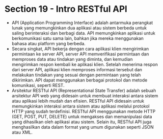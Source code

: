 # Section 19 - Intro RESTful API
- API (Application Programming Interface) adalah antarmuka perangkat lunak yang memungkinkan dua aplikasi atau sistem berbeda untuk saling berinteraksi dan berbagi data. API memungkinkan aplikasi untuk berkomunikasi satu sama lain, bahkan jika mereka menggunakan bahasa atau platform yang berbeda.
- Secara singkat, API bekerja dengan cara aplikasi klien mengirimkan permintaan ke server API, server API memverifikasi permintaan dan memproses data atau tindakan yang diminta, dan kemudian mengirimkan respon kembali ke aplikasi klien. Setelah menerima respon dari server API, aplikasi klien memproses informasi tersebut dan melakukan tindakan yang sesuai dengan permintaan yang telah dikirimkan. API dapat menggunakan berbagai protokol dan metode komunikasi, seperti REST.
- Arsitektur RESTful API (Representational State Transfer) adalah sebuah arsitektur API web yang didesain untuk membuat interaksi antara sistem atau aplikasi lebih mudah dan efisien. RESTful API didesain untuk memungkinkan interaksi antara sistem atau aplikasi melalui protokol HTTP yang sudah terdefinisi. RESTful API menggunakan metode HTTP (GET, POST, PUT, DELETE) untuk mengakses dan memanipulasi data yang dihasilkan oleh aplikasi atau sistem. Selain itu, RESTful API juga menghasilkan data dalam format yang umum digunakan seperti JSON atau XML.